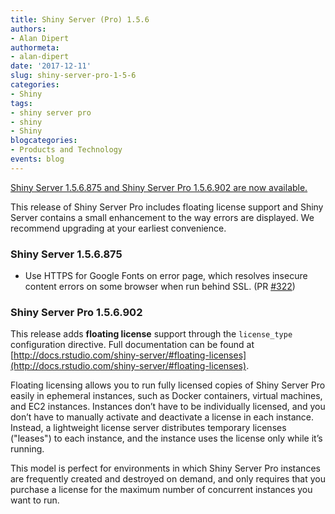```yaml
---
title: Shiny Server (Pro) 1.5.6
authors:
- Alan Dipert
authormeta: 
- alan-dipert
date: '2017-12-11'
slug: shiny-server-pro-1-5-6
categories:
- Shiny
tags:
- shiny server pro
- shiny
- Shiny
blogcategories:
- Products and Technology
events: blog
---
```



[Shiny Server 1.5.6.875 and Shiny Server Pro 1.5.6.902 are now available.](https://www.rstudio.com/products/shiny/shiny-server/)

This release of Shiny Server Pro includes floating license support and Shiny Server contains a small enhancement to the way errors are displayed. We recommend upgrading at your earliest convenience.

### Shiny Server 1.5.6.875

* Use HTTPS for Google Fonts on error page, which resolves insecure content errors on some browser when run behind SSL.
(PR [#322](https://github.com/rstudio/shiny-server/pull/322))

### Shiny Server Pro 1.5.6.902

This release adds **floating license** support through the `license_type` configuration directive.
Full documentation can be found at [http://docs.rstudio.com/shiny-server/#floating-licenses](http://docs.rstudio.com/shiny-server/#floating-licenses).

Floating licensing allows you to run fully licensed copies of Shiny Server Pro easily in ephemeral instances, such as Docker containers, virtual machines, and EC2 instances. Instances don’t have to be individually licensed, and you don’t have to manually activate and deactivate a license in each instance. Instead, a lightweight license server distributes temporary licenses ("leases") to each instance, and the instance uses the license only while it’s running.

This model is perfect for environments in which Shiny Server Pro instances are frequently created and destroyed on demand, and only requires that you purchase a license for the maximum number of concurrent instances you want to run.
